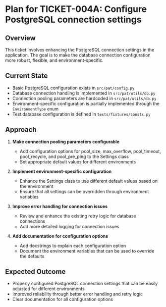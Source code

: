 # Plan for TICKET-004A: Configure PostgreSQL connection settings

## Overview
This ticket involves enhancing the PostgreSQL connection settings in the application. The goal is to make the database connection configuration more robust, flexible, and environment-specific.

## Current State
- Basic PostgreSQL configuration exists in `src/pat/config.py`
- Database connection handling is implemented in `src/pat/utils/db.py`
- Connection pooling parameters are hardcoded in `src/pat/utils/db.py`
- Environment-specific configuration is partially implemented through the `EnvironmentType` enum
- Test database configuration is defined in `tests/fixtures/consts.py`

## Approach
1. **Make connection pooling parameters configurable**
   - Add configuration options for pool_size, max_overflow, pool_timeout, pool_recycle, and pool_pre_ping to the Settings class
   - Set appropriate default values for different environments

2. **Implement environment-specific configuration**
   - Enhance the Settings class to use different default values based on the environment
   - Ensure that all settings can be overridden through environment variables

3. **Improve error handling for connection issues**
   - Review and enhance the existing retry logic for database connections
   - Add more detailed logging for connection issues

4. **Add documentation for configuration options**
   - Add docstrings to explain each configuration option
   - Document the environment variables that can be used to override the defaults

## Expected Outcome
- Properly configured PostgreSQL connection settings that can be easily adjusted for different environments
- Improved reliability through better error handling and retry logic
- Clear documentation for all configuration options